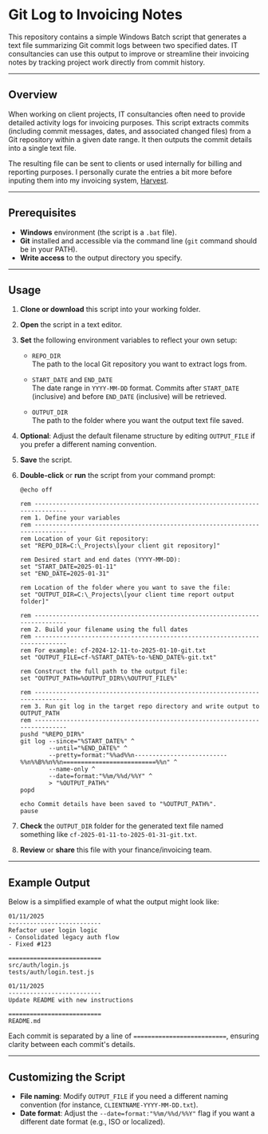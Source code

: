 # Git Log to Invoicing Notes

This repository contains a simple Windows Batch script that generates a text file summarizing Git commit logs between two specified dates. IT consultancies can use this output to improve or streamline their invoicing notes by tracking project work directly from commit history.

---

## Overview

When working on client projects, IT consultancies often need to provide detailed activity logs for invoicing purposes. This script extracts commits (including commit messages, dates, and associated changed files) from a Git repository within a given date range. It then outputs the commit details into a single text file.

The resulting file can be sent to clients or used internally for billing and reporting purposes. I personally curate the entries a bit more before inputing them into my invoicing system, [Harvest](https://www.getharvest.com/).

---

## Prerequisites

- **Windows** environment (the script is a `.bat` file).
- **Git** installed and accessible via the command line (`git` command should be in your PATH).
- **Write access** to the output directory you specify.

---

## Usage

1. **Clone or download** this script into your working folder.
2. **Open** the script in a text editor.
3. **Set** the following environment variables to reflect your own setup:
   - `REPO_DIR`  
     The path to the local Git repository you want to extract logs from.

   - `START_DATE` and `END_DATE`  
     The date range in `YYYY-MM-DD` format. Commits after `START_DATE` (inclusive) and before `END_DATE` (inclusive) will be retrieved.

   - `OUTPUT_DIR`  
     The path to the folder where you want the output text file saved.

4. **Optional**: Adjust the default filename structure by editing `OUTPUT_FILE` if you prefer a different naming convention.
5. **Save** the script.
6. **Double-click** or **run** the script from your command prompt:

   ```batch
   @echo off

   rem ----------------------------------------------------------------------------
   rem 1. Define your variables
   rem ----------------------------------------------------------------------------
   rem Location of your Git repository:
   set "REPO_DIR=C:\_Projects\[your client git repository]"

   rem Desired start and end dates (YYYY-MM-DD):
   set "START_DATE=2025-01-11"
   set "END_DATE=2025-01-31"

   rem Location of the folder where you want to save the file:
   set "OUTPUT_DIR=C:\_Projects\[your client time report output folder]"

   rem ----------------------------------------------------------------------------
   rem 2. Build your filename using the full dates
   rem ----------------------------------------------------------------------------
   rem For example: cf-2024-12-11-to-2025-01-10-git.txt
   set "OUTPUT_FILE=cf-%START_DATE%-to-%END_DATE%-git.txt"

   rem Construct the full path to the output file:
   set "OUTPUT_PATH=%OUTPUT_DIR%\%OUTPUT_FILE%"

   rem ----------------------------------------------------------------------------
   rem 3. Run git log in the target repo directory and write output to OUTPUT_PATH
   rem ----------------------------------------------------------------------------
   pushd "%REPO_DIR%"
   git log --since="%START_DATE%" ^
           --until="%END_DATE%" ^
           --pretty=format:"%%ad%%n--------------------------%%n%%B%%n%%n==========================%%n" ^
           --name-only ^
           --date=format:"%%m/%%d/%%Y" ^
           > "%OUTPUT_PATH%"
   popd

   echo Commit details have been saved to "%OUTPUT_PATH%".
   pause
   ```

7. **Check** the `OUTPUT_DIR` folder for the generated text file named something like `cf-2025-01-11-to-2025-01-31-git.txt`.
8. **Review** or **share** this file with your finance/invoicing team.

---

## Example Output

Below is a simplified example of what the output might look like:

```
01/11/2025
--------------------------
Refactor user login logic
- Consolidated legacy auth flow
- Fixed #123

==========================
src/auth/login.js
tests/auth/login.test.js

01/11/2025
--------------------------
Update README with new instructions

==========================
README.md
```

Each commit is separated by a line of `==========================`, ensuring clarity between each commit's details.

---

## Customizing the Script

- **File naming**: Modify `OUTPUT_FILE` if you need a different naming convention (for instance, `CLIENTNAME-YYYY-MM-DD.txt`).
- **Date format**: Adjust the `--date=format:"%%m/%%d/%%Y"` flag if you want a different date format (e.g., ISO or localized).
